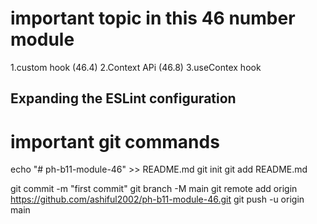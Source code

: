 # important topic in this 46 number module

1.custom hook (46.4)
2.Context APi (46.8)
3.useContex hook

<!-- this is for h2 -->

## Expanding the ESLint configuration

<!-- this is for h2 -->

# important git commands

echo "# ph-b11-module-46" >> README.md
git init
git add README.md

git commit -m "first commit"
git branch -M main
git remote add origin https://github.com/ashiful2002/ph-b11-module-46.git <repo link>
git push -u origin main
